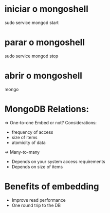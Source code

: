 # iniciar o mongoshell
sudo service mongod start

# parar o mongoshell
sudo service mongod stop

# abrir o mongoshell
mongo

# MongoDB Relations:

=> One-to-one
Embed or not? Considerations:
- frequency of access
- size of items
- atomicity of data

=> Many-to-many
- Depends on your system access requirements
- Depends on size of items

# Benefits of embedding
- Improve read performance
- One round trip to the DB